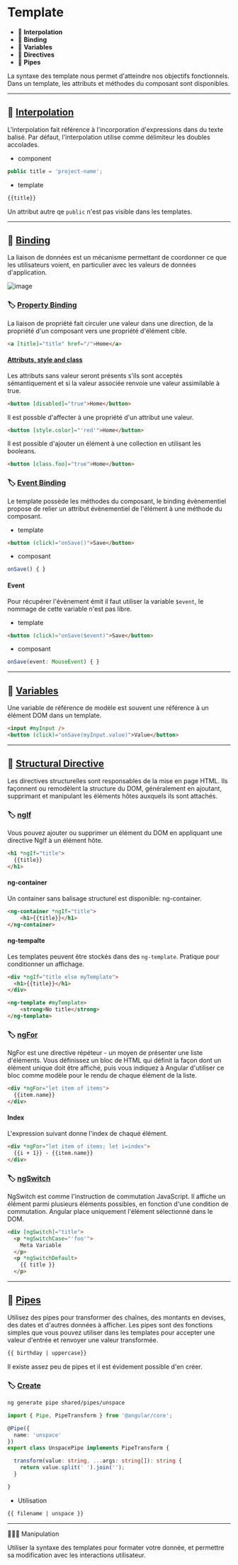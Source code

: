 # Template

*  🔖 **Interpolation**
*  🔖 **Binding**
*  🔖 **Variables**
*  🔖 **Directives**
*  🔖 **Pipes**

La syntaxe des template nous permet d'atteindre nos objectifs fonctionnels. Dans un template, les attributs et méthodes du composant sont disponibles.

___

## 📑 [Interpolation](https://angular.io/guide/interpolation)

L'interpolation fait référence à l'incorporation d'expressions dans du texte balisé. Par défaut, l'interpolation utilise comme délimiteur les doubles accolades.

* component

```ts
public title = 'project-name';
```

* template

```ts
{{title}}
```

Un attribut autre qe `public` n'est pas visible dans les templates.

___

## 📑 [Binding](https://angular.io/guide/interpolation)

La liaison de données est un mécanisme permettant de coordonner ce que les utilisateurs voient, en particulier avec les valeurs de données d'application.

![image](https://raw.githubusercontent.com/seeren-training/Angular/master/wiki/resources/binding.jpg)

### 🏷️ **[Property Binding](https://angular.io/guide/property-binding)**

La liaison de propriété fait circuler une valeur dans une direction, de la propriété d'un composant vers une propriété d'élément cible.

```html
<a [title]="title" href="/">Home</a>
```
#### [Attributs, style and class](https://angular.io/guide/attribute-binding)

Les attributs sans valeur seront présents s'ils sont acceptés sémantiquement et si la valeur associée renvoie une valeur assimilable à true.

```html
<button [disabled]="true">Home</button>
```

Il est possble d'affecter à une propriété d'un attribut une valeur.

```html
<button [style.color]="'red'">Home</button>
```
 Il est possible d'ajouter un élément à une collection en utilisant les booleans.

```html
<button [class.foo]="true">Home</button>
```

### 🏷️ **[Event Binding](https://angular.io/guide/property-binding)**

Le template possède les méthodes du composant, le binding évènementiel propose de relier un attribut évènementiel de l'élément à une méthode du composant.

* template

```html
<button (click)="onSave()">Save</button>
```

* composant

```ts
onSave() { }
```

#### Event

Pour récupérer l'évènement émit il faut utiliser la variable `$event`, le nommage de cette variable n'est pas libre.

* template

```html
<button (click)="onSave($event)">Save</button>
```

* composant

```ts
onSave(event: MouseEvent) { }
```

___

## 📑 [Variables](https://angular.io/guide/template-reference-variables)

Une variable de référence de modèle est souvent une référence à un élément DOM dans un template.

```html
<input #myInput />
<button (click)="onSave(myInput.value)">Value</button>
```

___

## 📑 [Structural Directive](https://angular.io/guide/built-in-directives)

Les directives structurelles sont responsables de la mise en page HTML. Ils façonnent ou remodèlent la structure du DOM, généralement en ajoutant, supprimant et manipulant les éléments hôtes auxquels ils sont attachés.

### 🏷️ **[ngIf](https://angular.io/guide/built-in-directives#ngif)**

Vous pouvez ajouter ou supprimer un élément du DOM en appliquant une directive NgIf à un élément hôte.

```html
<h1 *ngIf="title">
  {{title}}
</h1>
```

#### ng-container

Un container sans balisage structurel est disponible: ng-container.

```html
<ng-container *ngIf="title">
    <h1>{{title}}</h1>
</ng-container>
```

#### ng-tempalte

Les templates peuvent être stockés dans des `ng-template`. Pratique pour conditionner un affichage.

```html
<div *ngIf="title else myTemplate">
  <h1>{{title}}</h1>
</div>

<ng-template #myTemplate>
    <strong>No title</strong>
</ng-template>
```

### 🏷️ **[ngFor](https://angular.io/guide/built-in-directives#ngfor)**

NgFor est une directive répéteur - un moyen de présenter une liste d'éléments. Vous définissez un bloc de HTML qui définit la façon dont un élément unique doit être affiché, puis vous indiquez à Angular d'utiliser ce bloc comme modèle pour le rendu de chaque élément de la liste.

```html
<div *ngFor="let item of items">
  {{item.name}}
</div>
```

#### Index

L'expression suivant donne l'index de chaqué élément.

```html
<div *ngFor="let item of items; let i=index">
  {{i + 1}} - {{item.name}}
</div>
```

### 🏷️ **[ngSwitch](https://angular.io/guide/built-in-directives#the-ngswitch-directives)**

NgSwitch est comme l'instruction de commutation JavaScript. Il affiche un élément parmi plusieurs éléments possibles, en fonction d'une condition de commutation. Angular place uniquement l'élément sélectionné dans le DOM.

```html
<div [ngSwitch]="title">
  <p *ngSwitchCase="'foo'">
    Meta Variable
  </p>
  <p *ngSwitchDefault>
    {{ title }}
  </p>
```

___

## 📑 [Pipes](https://angular.io/guide/pipes)

Utilisez des pipes pour transformer des chaînes, des montants en devises, des dates et d'autres données à afficher. Les pipes sont des fonctions simples que vous pouvez utiliser dans les templates pour accepter une valeur d'entrée et renvoyer une valeur transformée.

```html
{{ birthday | uppercase}}
```

Il existe assez peu de pipes et il est évidement possible d'en créer.

### 🏷️ **[Create](https://angular.io/guide/pipes#creating-pipes-for-custom-data-transformations)**

```bash
ng generate pipe shared/pipes/unspace
```

```ts
import { Pipe, PipeTransform } from '@angular/core';

@Pipe({
  name: 'unspace'
})
export class UnspacePipe implements PipeTransform {

  transform(value: string, ...args: string[]): string {
    return value.split(' ').join('');
  }

}
```

* Utilisation

```html
{{ filename | unspace }} 
```

___

👨🏻‍💻 Manipulation

Utiliser la syntaxe des templates pour formater votre donnée, et permettre sa modification avec les interactions utilisateur.